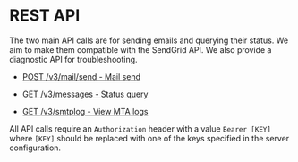 # REST API

The two main API calls are for sending emails and querying their status.
We aim to make them compatible with the SendGrid API.
We also provide a diagnostic API for troubleshooting.

- [POST /v3/mail/send - Mail send](send.md)

- [GET /v3/messages - Status query](query.md)

- [GET /v3/smtplog - View MTA logs](log.md)

All API calls require an `Authorization` header with a value `Bearer [KEY]`
where `[KEY]` should be replaced with one of the keys specified in the server configuration.
